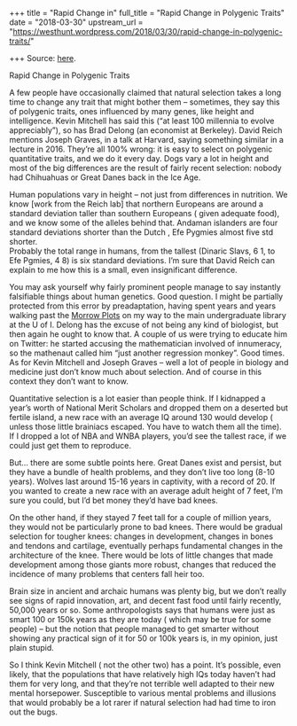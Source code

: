 +++
title = "Rapid Change in"
full_title = "Rapid Change in Polygenic Traits"
date = "2018-03-30"
upstream_url = "https://westhunt.wordpress.com/2018/03/30/rapid-change-in-polygenic-traits/"

+++
Source: [here](https://westhunt.wordpress.com/2018/03/30/rapid-change-in-polygenic-traits/).

Rapid Change in Polygenic Traits

A few people have occasionally claimed that natural selection takes a
long time to change any trait that might bother them – sometimes, they
say this of polygenic traits, ones influenced by many genes, like height
and intelligence. Kevin Mitchell has said this (“at least 100 millennia
to evolve appreciably”), so has Brad Delong (an economist at Berkeley).
David Reich mentions Joseph Graves, in a talk at Harvard, saying
something similar in a lecture in 2016. They’re all 100% wrong: it is
easy to select on polygenic quantitative traits, and we do it every day.
Dogs vary a lot in height and most of the big differences are the result
of fairly recent selection: nobody had Chihuahuas or Great Danes back in
the Ice Age.

Human populations vary in height – not just from differences in
nutrition. We know \[work from the Reich lab\] that northern Europeans
are around a standard deviation taller than southern Europeans ( given
adequate food), and we know some of the alleles behind that. Andaman
islanders are four standard deviations shorter than the Dutch , Efe
Pygmies almost five std shorter.  
Probably the total range in humans, from the tallest (Dinaric Slavs, 6
1, to Efe Pgmies, 4 8) is six standard deviations. I’m sure that David
Reich can explain to me how this is a small, even insignificant
difference.

You may ask yourself why fairly prominent people manage to say instantly
falsifiable things about human genetics. Good question. I might be
partially protected from this error by preadaptation, having spent years
and years walking past the [Morrow
Plots](https://en.wikipedia.org/wiki/Morrow_Plots) on my way to the main
undergraduate library at the U of I. Delong has the excuse of not being
any kind of biologist, but then again he ought to know that. A couple of
us were trying to educate him on Twitter: he started accusing the
mathematician involved of innumeracy, so the mathenaut called him “just
another regression monkey”. Good times. As for Kevin Mitchell and Joseph
Graves – well a lot of people in biology and medicine just don’t know
much about selection. And of course in this context they don’t want to
know.

Quantitative selection is a lot easier than people think. If I kidnapped
a year’s worth of National Merit Scholars and dropped them on a deserted
but fertile island, a new race with an average IQ around 130 would
develop ( unless those little brainiacs escaped. You have to watch them
all the time). If I dropped a lot of NBA and WNBA players, you’d see the
tallest race, if we could just get them to reproduce.

But… there are some subtle points here. Great Danes exist and persist,
but they have a bundle of health problems, and they don’t live too long
(8-10 years). Wolves last around 15-16 years in captivity, with a record
of 20. If you wanted to create a new race with an average adult height
of 7 feet, I’m sure you could, but I’d bet money they’d have bad knees.

On the other hand, if they stayed 7 feet tall for a couple of million
years, they would not be particularly prone to bad knees. There would be
gradual selection for tougher knees: changes in development, changes in
bones and tendons and cartilage, eventually perhaps fundamental changes
in the architecture of the knee. There would be lots of little changes
that made development among those giants more robust, changes that
reduced the incidence of many problems that centers fall heir too.

Brain size in ancient and archaic humans was plenty big, but we don’t
really see signs of rapid innovation, art, and decent fast food until
fairly recently, 50,000 years or so. Some anthropologists says that
humans were just as smart 100 or 150k years as they are today ( which
may be true for some people) – but the notion that people managed to get
smarter without showing any practical sign of it for 50 or 100k years
is, in my opinion, just plain stupid.

So I think Kevin Mitchell ( not the other two) has a point. It’s
possible, even likely, that the populations that have relatively high
IQs today haven’t had them for very long, and that they’re not terrible
well adapted to their new mental horsepower. Susceptible to various
mental problems and illusions that would probably be a lot rarer if
natural selection had had time to iron out the bugs.

